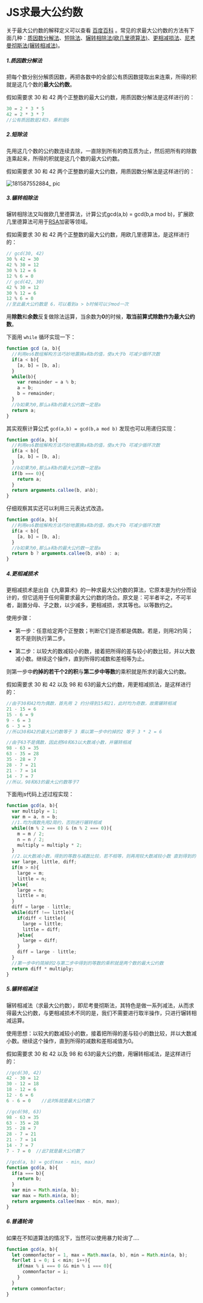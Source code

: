 # JS求最大公约数

关于最大公约数的解释定义可以查看 [百度百科]([https://baike.baidu.com/item/%E6%9C%80%E5%A4%A7%E5%85%AC%E7%BA%A6%E6%95%B0/869308?fr=aladdin#1](https://baike.baidu.com/item/最大公约数/869308?fr=aladdin#1)) 。常见的求最大公约数的方法有下面几种：[质因数分解法](https://baike.baidu.com/item/质因数分解)、[短除法](https://baike.baidu.com/item/短除法/3640958)、[辗转相除法(欧几里德算法)](https://baike.baidu.com/item/辗转相除法/4625352)、[更相减损法](https://baike.baidu.com/item/更相减损法/10277459)、[尼考曼彻斯法(辗转相减法)](https://baike.baidu.com/item/尼考曼彻斯法)。

##### 1.质因数分解法

把每个数分别分解质因数，再把各数中的全部公有质因数提取出来连乘，所得的积就是这几个数的**最大公约数**。

假如需要求 30 和 42 两个正整数的最大公约数，用质因数分解法是这样进行的：

```javascript
30 = 2 * 3 * 5
42 = 2 * 3 * 7
//公有质因数是2和3，乘积是6
```

##### 2.短除法

先用这几个数的公约数连续去除，一直除到所有的商互质为止，然后把所有的除数连乘起来，所得的积就是这几个数的最大公约数。

假如需要求 30 和 42 两个正整数的最大公约数，用质因数分解法是这样进行的：

![181587552884_ pic](https://user-images.githubusercontent.com/10781715/79973849-dc269e00-84ca-11ea-9219-8a0889c27bcd.jpg)

##### 3.辗转相除法

辗转相除法又叫做欧几里德算法，计算公式gcd(a,b) = gcd(b,a mod b)，扩展欧几里德算法可用于[RSA](https://baike.baidu.com/item/RSA)加密等领域。

假如需要求 30 和 42 两个正整数的最大公约数，用欧几里德算法，是这样进行的：

```javascript
// gcd(30, 42)								
30 % 42 = 30                    
42 % 30 = 12										
30 % 12 = 6											
12 % 6 = 0
// gcd(42, 30)
42 % 30 = 12
30 % 12 = 6
12 % 6 = 0
//至此最大公约数是 6，可以看到a > b时候可以少mod一次
```

用**除数**和**余数**反复做除法运算，当余数为**0**的时候，**取当前算式除数作为最大公约数**。

下面用 `while` 循环实现一下：

```javascript
function gcd (a, b){
  //利用es6数组解构方法巧妙地置换a和b的值，使a大于b 可减少循环次数
  if(a < b){
    [a, b] = [b, a];
  }
  while(b){
    var remainder = a % b;
    a = b;
    b = remainder;
  }
  //b如果为0,那么a和b的最大公约数一定是a
  return a; 
}
```

其实观察计算公式 `gcd(a,b) = gcd(b,a mod b)` 发现也可以用递归实现：

```javascript
function gcd(a, b){
  //利用es6数组解构方法巧妙地置换a和b的值，使a大于b 可减少循环次数
  if(a < b){
    [a, b] = [b, a];
  }
  //b如果为0,那么a和b的最大公约数一定是a
  if(b === 0){
    return a;
  }
  return arguments.callee(b, a%b);
}
```

仔细观察其实还可以利用三元表达式改造。

```javascript
function gcd(a, b){
  //利用es6数组解构方法巧妙地置换a和b的值，使a大于b 可减少循环次数
  if(a < b){
    [a, b] = [b, a];
  }
  //b如果为0,那么a和b的最大公约数一定是a
  return b ? arguments.callee(b, a%b) : a;
}
```

##### 4.更相减损术

更相减损术是出自《九章算术》的一种求最大公约数的算法，它原本是为约分而设计的，但它适用于任何需要求最大公约数的场合。原文是：可半者半之，不可半者，副置分母、子之数，以少减多，更相减损，求其等也。以等数约之。

使用步骤：

- 第一步：任意给定两个正整数；判断它们是否都是偶数。若是，则用2约简；若不是则执行第二步。

- 第二步：以较大的数减较小的数，接着把所得的差与较小的数比较，并以大数减小数。继续这个操作，直到所得的减数和差相等为止。

则第一步中**约掉的若干个2的积**与**第二步中等数**的乘积就是所求的最大公约数。

假如需要求 30 和 42 以及 98 和 63的最大公约数，用更相减损法，是这样进行的：

```javascript
//由于30和42均为偶数，首先用 2 约分得到15和21，此时均为奇数，故需辗转相减
21 - 15 = 6
15 - 6 = 9
9 - 6 = 3
6 - 3 = 3
//所以30和42的最大公约数等于 3 乘以第一步中约掉的2 等于 3 * 2 = 6

//由于63不是偶数，因此把98和63以大数减小数，并辗转相减
98 - 63 = 35
63 - 35 = 28
35 - 28 = 7
28 - 7 = 21
21 - 7 = 14
14 - 7 = 7
//所以，98和63的最大公约数等于7
```

下面用js代码上述过程实现：

```javascript
function gcd(a, b){
  var multiply = 1;
  var m = a, n = b;
  //1.均为偶数先用2简约，否则进行辗转相减
  while((m % 2 === 0) & (n % 2 === 0)){
  	m = m / 2;
    n = n / 2;
    multiply = multiply * 2;
  }
  //2.以大数减小数，得到的等数与减数比较，若不相等，则再用较大数减较小数 直到得到的等数与减数相等
  var large, little, diff;
  if(m > n){
    large = m;
    little = n;
  }else{
    large = n;
    little = m;
  }
  diff = large - little;
  while(diff !== little){
    if(diff < little){
      large = little;
      little = diff;
    }else{
      large = diff;
    }
    diff = large - little;
  }
  //第一步中约简掉的2与第二步中得到的等数的乘积就是两个数的最大公约数
  return diff * multiply;
}
```

##### 5.辗转相减法

辗转相减法（求最大公约数），即尼考曼彻斯法，其特色是做一系列减法，从而求得最大公约数，与更相减损术不同的是，我们不需要进行取半操作，只进行辗转相减运算。

使用思想：以较大的数减较小的数，接着把所得的差与较小的数比较，并以大数减小数。继续这个操作，直到所得的减数和差相减值为0。

假如需要求 30 和 42 以及 98 和 63的最大公约数，用辗转相减法，是这样进行的：

```javascript
//gcd(30, 42)									
42 - 30 = 12									
30 - 12 = 18									
18 - 12 = 6										
12 - 6 = 6										
6 - 6 = 0	 //此时6就是最大公约数了

//gcd(98, 63)			
98 - 63 = 35                   
63 - 35 = 28	
35 - 28 = 7
28 - 7 = 21
21 - 7 = 14
14 - 7 = 7
7 - 7 = 0  //此7就是最大公约数了
```

```javascript
//gcd(a, b) = gcd(max - min, max)
function gcd(a, b){
  if(a === b){
    return b;
  }
  var min = Math.min(a, b);  
  var max = Math.min(a, b);
  return arguments.callee(max - min, max);
}
```

##### 6.普通轮询

如果在不知道算法的情况下，当然可以使用暴力轮询了....

```javascript
function gcd(a, b){
  let commonfactor = 1, max = Math.max(a, b), min = Math.min(a, b);
  for(let i = 0; i < min; i++){
    if(max % i === 0 && min % i === 0){
      commonfactor = i;
    }
  }
  return commonfactor;
}
```

